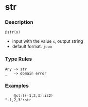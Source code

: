 # str

### Description

```no-highlight
@str(x)
```

- input with the value `x`, output string
- default format: `json`

### Type Rules

```no-highlight
Any -> str
_   -> domain error
```

### Examples

```no-highlight
    @str((-1,2,3):i32)
"-1,2,3":str
```
